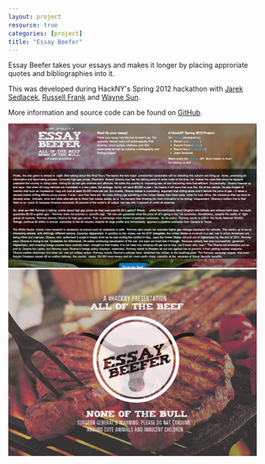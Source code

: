 ```yaml
---
layout: project
resource: true
categories: [project]
title: "Essay Beefer"
---
```


Essay Beefer takes your essays and makes it longer by placing approriate quotes and bibliographies into it.

This was developed during HackNY's Spring 2012 hackathon with [Jarek Sedlacek](http://jsedlacek.info/), [Russell Frank](http://russfrank.us)
and [Wayne Sun](https://www.linkedin.com/in/uusunn).

More information and source code can be found on [GitHub](https://github.com/sjlu/hacknys2012).

![screenshot](stevenlu-00.jpg)
![screenshot](stevenlu-01.jpg)